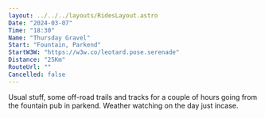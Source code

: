 ```yaml
---
layout: ../../../layouts/RidesLayout.astro
Date: "2024-03-07"
Time: "18:30"
Name: "Thursday Gravel"
Start: "Fountain, Parkend"
StartW3W: "https://w3w.co/leotard.pose.serenade"
Distance: "25Km"
RouteUrl: ""
Cancelled: false
---
```


Usual stuff, some off-road trails and tracks for a couple of hours going from the fountain pub in parkend. Weather watching on the day just incase.